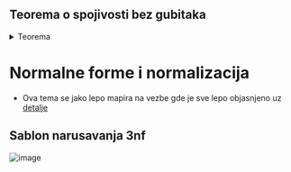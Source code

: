 ## Teorema o spojivosti bez gubitaka

<details>
 <summary> Teorema </summary>
 
 <br>
 
 <details>
 <summary> Dato je </summary>
 
 ![image](https://user-images.githubusercontent.com/45834270/108108333-c9e8a280-7090-11eb-95ae-7e8865dcf72a.png)
 
 </details> 
 
  <details>
 <summary> Garantuje se </summary>
 
 ![image](https://user-images.githubusercontent.com/45834270/108108384-d967eb80-7090-11eb-9913-b6523cf51a4d.png)
 
 </details> 
 
  <details>
 <summary> Vazi ekvivalencija </summary>
 
 ![image](https://user-images.githubusercontent.com/45834270/108108420-e5ec4400-7090-11eb-9c12-591808aa2ec2.png)
 
 </details> 
 
 </details> 

# Normalne forme i normalizacija

 - Ova tema se jako lepo mapira na vezbe gde je sve lepo objasnjeno uz [detalje](https://github.com/FTN-E2-materials/BazePodataka2/tree/main/2020-2021/Vezbe/v3)


## Sablon narusavanja 3nf

![image](https://user-images.githubusercontent.com/45834270/98993706-1c18a580-252f-11eb-9b1a-15d4c5c0e2ce.png)

